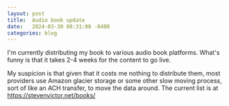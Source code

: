 ```yaml
---
layout: post
title:  Audio book update
date:   2024-03-30 08:31:00 -0400
categories: blog
---
```


I'm currently distributing my book to various audio book platforms.
What's funny is that it takes 2-4 weeks for the content to go live.  

My suspicion is that given that it costs me nothing to distribute them, most providers use Amazon glacier storage or some other slow moving process, sort of like an ACH transfer, to move the data around.  The current list is at https://stevenvictor.net/books/

